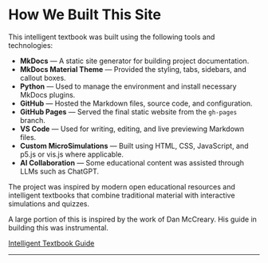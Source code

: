 # How We Built This Site

This intelligent textbook was built using the following tools and technologies:

- **MkDocs** — A static site generator for building project documentation.
- **MkDocs Material Theme** — Provided the styling, tabs, sidebars, and callout boxes.
- **Python** — Used to manage the environment and install necessary MkDocs plugins.
- **GitHub** — Hosted the Markdown files, source code, and configuration.
- **GitHub Pages** — Served the final static website from the `gh-pages` branch.
- **VS Code** — Used for writing, editing, and live previewing Markdown files.
- **Custom MicroSimulations** — Built using HTML, CSS, JavaScript, and p5.js or vis.js where applicable.
- **AI Collaboration** — Some educational content was assisted through LLMs such as ChatGPT.

The project was inspired by modern open educational resources and intelligent textbooks that combine traditional material with interactive simulations and quizzes.

A large portion of this is inspired by the work of Dan McCreary. His guide in building this was instrumental. 

[Intelligent Textbook Guide](https://dmccreary.github.io/intelligent-textbooks/)

---
